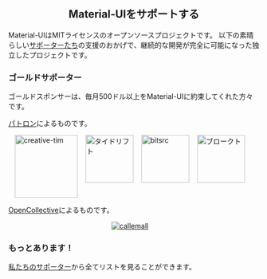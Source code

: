 <h2 align="center">Material-UIをサポートする</h2>

Material-UIはMITライセンスのオープンソースプロジェクトです。 以下の素晴らしい[サポーターたち](/discover-more/backers/)の支援のおかげで、継続的な開発が完全に可能になった独立したプロジェクトです。

### ゴールドサポーター

ゴールドスポンサーは、毎月500ドル以上をMaterial-UIに約束してくれた方々です。

[パトロン](https://www.patreon.com/oliviertassinari)によるものです。

<p style="display: flex; justify-content: center;">
  <a data-ga-event-category="sponsors" data-ga-event-action="logo" data-ga-event-label="creative-tim" href="https://www.creative-tim.com/?partner=104080" rel="noopener nofollow" target="_blank" style="margin-right: 16px;"><img width="126" src="https://github.com/creativetimofficial.png?size=126" alt="creative-tim" title="プレミアムテーマ"></a>
  <a data-ga-event-category="sponsors" data-ga-event-action="logo" data-ga-event-label="tidelift" href="https://tidelift.com/subscription/pkg/npm-material-ui?utm_source=material_ui&utm_medium=referral&utm_campaign=homepage" rel="noopener nofollow" target="_blank" style="margin-right: 16px;"><img width="96" src="https://github.com/tidelift.png?size=96" alt="タイドリフト" title="プロフェッショナルサポートのMaterial-UIを受け取る"></a>
  <a data-ga-event-category="sponsors" data-ga-event-action="logo" data-ga-event-label="bitsrc" href="https://bit.dev" rel="noopener nofollow" target="_blank" style="margin-right: 16px;"><img width="96" src="https://github.com/teambit.png?size=96" alt="bitsrc" title="コードをシェアする最も早い方法"></a>
  <a data-ga-event-category="sponsors" data-ga-event-action="logo" data-ga-event-label="blokt" href="https://blokt.com/" rel="noopener nofollow" target="_blank" style="margin-right: 16px;"><img width="96" src="https://material-ui.com/static/images/blokt.jpg" alt="ブロークト" title="主要な暗号通貨ニュース"></a>
</p>

[OpenCollective](https://opencollective.com/material-ui)によるものです。

<p style="display: flex; justify-content: center; flex-wrap: wrap;">
  <a data-ga-event-category="sponsors" data-ga-event-action="logo" data-ga-event-label="callemall" href="https://www.call-em-all.com" rel="noopener nofollow" target="_blank" style="margin-right: 16px;">
    <img src="https://images.opencollective.com/proxy/images?src=https%3A%2F%2Fopencollective-production.s3-us-west-1.amazonaws.com%2Ff4053300-e0ea-11e7-acf0-0fa7c0509f4e.png&height=100" alt="callemall" title="グループにメッセージを送る簡単な方法">
  </a>
</p>

### もっとあります！

[私たちのサポーター](/discover-more/backers/)から全てリストを見ることができます。
